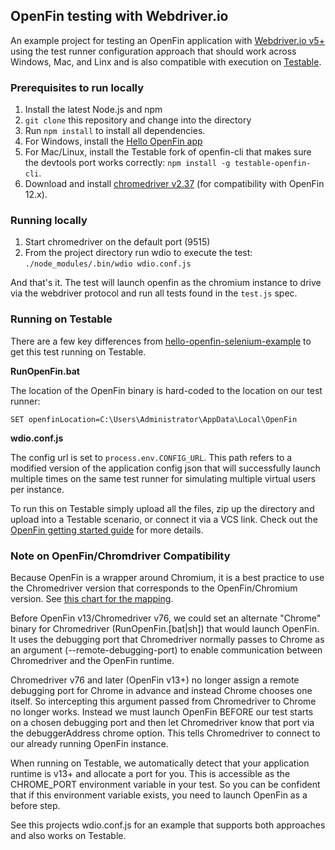 ## OpenFin testing with Webdriver.io

An example project for testing an OpenFin application with [Webdriver.io v5+](https://webdriver.io) using the test runner configuration approach that should work across Windows, Mac, and Linx and is also compatible with execution on [Testable](https://testable.io).

### Prerequisites to run locally

1. Install the latest Node.js and npm
2. `git clone` this repository and change into the directory
3. Run `npm install` to install all dependencies.
4. For Windows, install the [Hello OpenFin app](https://install.openfin.co/download/?config=https%3A%2F%2Fcdn.openfin.co%2Fdemos%2Fhello%2Fapp.json&fileName=HelloOpenFin&supportEmail=support%40openfin.co)
5. For Mac/Linux, install the Testable fork of openfin-cli that makes sure the devtools port works correctly: `npm install -g testable-openfin-cli`.
6. Download and install [chromedriver v2.37](https://chromedriver.storage.googleapis.com/index.html?path=2.37/) (for compatibility with OpenFin 12.x).

### Running locally

1. Start chromedriver on the default port (9515)
2. From the project directory run wdio to execute the test: `./node_modules/.bin/wdio wdio.conf.js`

And that's it. The test will launch openfin as the chromium instance to drive via the webdriver protocol and run all tests found in the `test.js` spec.

### Running on Testable

There are a few key differences from [hello-openfin-selenium-example](https://github.com/openfin/hello-openfin-selenium-example) to get this test running on Testable.

**RunOpenFin.bat**

The location of the OpenFin binary is hard-coded to the location on our test runner:

```
SET openfinLocation=C:\Users\Administrator\AppData\Local\OpenFin
```

**wdio.conf.js**

The config url is set to ``process.env.CONFIG_URL``. This path refers to a modified version of the application config json that will successfully launch multiple times on the same test runner for simulating multiple virtual users per instance.

To run this on Testable simply upload all the files, zip up the directory and upload into a Testable scenario, or connect it via a VCS link. Check out the [OpenFin getting started guide](https://docs.testable.io/getting-started/openfin.html) for more details.

### Note on OpenFin/Chromdriver Compatibility

Because OpenFin is a wrapper around Chromium, it is a best practice to use the Chromedriver version that corresponds to the OpenFin/Chromium version. See [this chart for the mapping](https://docs.testable.io/selenium/openfin.html).

Before OpenFin v13/Chromedriver v76, we could set an alternate "Chrome" binary for Chromedriver (RunOpenFin.\[bat|sh\]) that would launch OpenFin. It uses the debugging port that Chromedriver normally passes to Chrome as an argument (--remote-debugging-port) to enable communication between Chromedriver and the OpenFin runtime.

Chromedriver v76 and later (OpenFin v13+) no longer assign a remote debugging port for Chrome in advance and instead Chrome chooses one itself. So intercepting this argument passed from Chromedriver to Chrome no longer works. Instead we must launch OpenFin BEFORE our test starts on a chosen debugging port and then let Chromedriver know that port via the debuggerAddress chrome option. This tells Chromedriver to connect to our already running OpenFin instance.

When running on Testable, we automatically detect that your application runtime is v13+ and allocate a port for you. This is accessible as the CHROME_PORT environment variable in your test. So you can be confident that if this environment variable exists, you need to launch OpenFin as a before step. 

See this projects wdio.conf.js for an example that supports both approaches and also works on Testable.